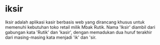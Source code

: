 # iksir
Iksir adalah aplikasi kasir berbasis web yang dirancang khusus untuk memenuhi kebutuhan toko retail milik Mbak Rutik. Nama 'Iksir' diambil dari gabungan kata 'Rutik' dan 'kasir', dengan memadukan dua huruf terakhir dari masing-masing kata menjadi 'ik' dan 'sir.
